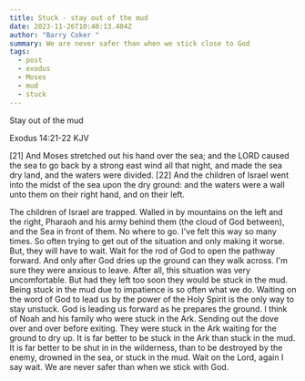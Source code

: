 ```yaml
---
title: Stuck - stay out of the mud
date: 2023-11-26T10:40:13.404Z
author: "Barry Coker "
summary: We are never safer than when we stick close to God
tags:
  - post
  - exodus
  - Moses
  - mud
  - stuck
---
```

Stay out of the mud

‭‭Exodus‬ ‭14:21‭-‬22‬ ‭KJV‬‬

\[21] And Moses stretched out his hand over the sea; and the LORD caused the sea to go back by a strong east wind all that night, and made the sea dry land, and the waters were divided. \[22] And the children of Israel went into the midst of the sea upon the dry ground: and the waters were a wall unto them on their right hand, and on their left.

The children of Israel are trapped. Walled in by mountains on the left and the right, Pharaoh and his army behind them (the cloud of God between), and the Sea in front of them. No where to go. I've felt this way so many times. So often trying to get out of the situation and only making it worse. But, they will have to wait. Wait for the rod of God to open the pathway forward. And only after God dries up the ground can they walk across. I'm sure they were anxious to leave. After all,  this situation was very uncomfortable. But had they left too soon they would be stuck in the mud. Being stuck in the mud due to impatience is so often what we do. Waiting on the word of God to lead us by the power of the Holy Spirit is the only way to stay unstuck. God is leading us forward as he prepares the ground. I think of Noah and his family who were stuck in the Ark. Sending out the dove over and over before exiting.  They were stuck in the Ark waiting for the ground to dry up. It is far better to be stuck in the Ark than stuck in the mud. It is far better to be shut in in the wilderness, than to be destroyed by the enemy, drowned in the sea, or stuck in the mud. Wait on the Lord,  again I say wait. We are never safer than when we stick with God.